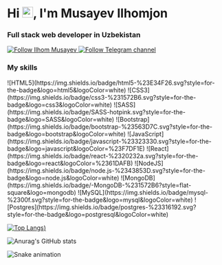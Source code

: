 <h1>Hi <img src="https://media.giphy.com/media/hvRJCLFzcasrR4ia7z/giphy.gif" width="25px">, I'm Musayev Ilhomjon</h1>

<h3>Full stack web developer in Uzbekistan</h3>

<p><a href="https://github.com/IlhomjonMusayev">
    <img alt="Follow Ilhom Musayev" src="https://img.shields.io/static/v1?label=Follow&message=IlhomMusayev&style=for-the-badge&color=4A90E2&labelColor=222222" />

<a href="https://t.me/ilhomjonmusayev">
    <img alt="Follow Telegram channel" src="https://img.shields.io/static/v1?label=Follow&message=Telegram-Channel&style=for-the-badge&color=4A90E2&labelColor=222222" /></a> 


<h3>My skills</h3>
	![HTML5](https://img.shields.io/badge/html5-%23E34F26.svg?style=for-the-badge&logo=html5&logoColor=white)
	![CSS3](https://img.shields.io/badge/css3-%231572B6.svg?style=for-the-badge&logo=css3&logoColor=white) 
	![SASS](https://img.shields.io/badge/SASS-hotpink.svg?style=for-the-badge&logo=SASS&logoColor=white)
	![Bootstrap](https://img.shields.io/badge/bootstrap-%23563D7C.svg?style=for-the-badge&logo=bootstrap&logoColor=white)
	![JavaScript](https://img.shields.io/badge/javascript-%23323330.svg?style=for-the-badge&logo=javascript&logoColor=%23F7DF1E)
	![React](https://img.shields.io/badge/react-%2320232a.svg?style=for-the-badge&logo=react&logoColor=%2361DAFB)
	![NodeJS](https://img.shields.io/badge/node.js-%2343853D.svg?style=for-the-badge&logo=node.js&logoColor=white)
	![MongoDB](https://img.shields.io/badge/-MongoDB-%231572B6?style=flat-square&logo=mongodb)
	![MySQL](https://img.shields.io/badge/mysql-%2300f.svg?style=for-the-badge&logo=mysql&logoColor=white)
	![Postgres](https://img.shields.io/badge/postgres-%23316192.svg?style=for-the-badge&logo=postgresql&logoColor=white)


    
    
    
   
	
    



[![Top Langs](https://github-readme-stats.vercel.app/api/top-langs/?username=IlhomMusayev&langs_count=8))](https://github.com/IlhomMusayev/github-readme-stats) 

![Anurag's GitHub stats](https://github-readme-stats.vercel.app/api?username=IlhomMusayev&show_icons=true&theme=dark)


![Snake animation](https://github.com/mirsaid-mirzohidov/mirsaid-mirzohidov/blob/output/github-contribution-grid-snake.svg)


